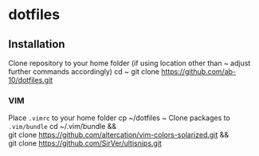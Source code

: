 # dotfiles
## Installation
Clone repository to your home folder (if using location other than ~ adjust further commands accordingly)
    cd ~
    git clone https://github.com/ab-10/dotfiles.git

### VIM
Place `.vimrc` to your home folder
    cp ~/dotfiles ~
Clone packages to `.vim/bundle`
    cd ~/.vim/bundle && \
    git clone https://github.com/altercation/vim-colors-solarized.git && \
    git clone https://github.com/SirVer/ultisnips.git
 
